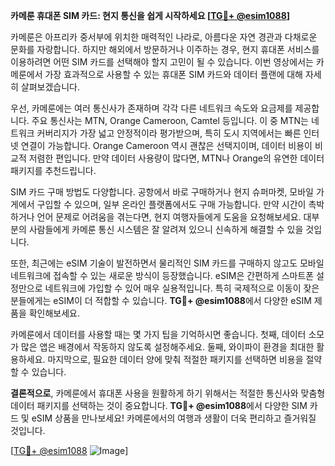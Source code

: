 **카메룬 휴대폰 SIM 카드: 현지 통신을 쉽게 시작하세요 [[TG💪+ @esim1088](https://t.me/s/esim1088)]**

카메룬은 아프리카 중서부에 위치한 매력적인 나라로, 아름다운 자연 경관과 다채로운 문화를 자랑합니다. 하지만 해외에서 방문하거나 이주하는 경우, 현지 휴대폰 서비스를 이용하려면 어떤 SIM 카드를 선택해야 할지 고민이 될 수 있습니다. 이번 영상에서는 카메룬에서 가장 효과적으로 사용할 수 있는 휴대폰 SIM 카드와 데이터 플랜에 대해 자세히 살펴보겠습니다.

우선, 카메룬에는 여러 통신사가 존재하며 각각 다른 네트워크 속도와 요금제를 제공합니다. 주요 통신사는 MTN, Orange Cameroon, Camtel 등입니다. 이 중 MTN는 네트워크 커버리지가 가장 넓고 안정적이라 평가받으며, 특히 도시 지역에서는 빠른 인터넷 연결이 가능합니다. Orange Cameroon 역시 괜찮은 선택지이며, 데이터 비용이 비교적 저렴한 편입니다. 만약 데이터 사용량이 많다면, MTN나 Orange의 유연한 데이터 패키지를 추천드립니다.

SIM 카드 구매 방법도 다양합니다. 공항에서 바로 구매하거나 현지 슈퍼마켓, 모바일 가게에서 구입할 수 있으며, 일부 온라인 플랫폼에서도 구매 가능합니다. 만약 시간이 촉박하거나 언어 문제로 어려움을 겪는다면, 현지 여행자들에게 도움을 요청해보세요. 대부분의 사람들에게 카메룬 통신 시스템은 잘 알려져 있으니 신속하게 해결할 수 있을 것입니다.

또한, 최근에는 eSIM 기술이 발전하면서 물리적인 SIM 카드를 구매하지 않고도 모바일 네트워크에 접속할 수 있는 새로운 방식이 등장했습니다. eSIM은 간편하게 스마트폰 설정만으로 네트워크에 가입할 수 있어 매우 실용적입니다. 특히 국제적으로 이동이 잦은 분들에게는 eSIM이 더 적합할 수 있습니다. **TG💪+ @esim1088**에서 다양한 eSIM 제품을 확인해보세요.

카메룬에서 데이터를 사용할 때는 몇 가지 팁을 기억하시면 좋습니다. 첫째, 데이터 소모가 많은 앱은 배경에서 작동하지 않도록 설정해주세요. 둘째, 와이파이 환경을 최대한 활용하세요. 마지막으로, 필요한 데이터 양에 맞춰 적절한 패키지를 선택하면 비용을 절약할 수 있습니다.

**결론적으로**, 카메룬에서 휴대폰 사용을 원활하게 하기 위해서는 적절한 통신사와 맞춤형 데이터 패키지를 선택하는 것이 중요합니다. **TG💪+ @esim1088**에서 다양한 SIM 카드 및 eSIM 상품을 만나보세요! 카메룬에서의 여행과 생활이 더욱 편리하고 즐거워질 것입니다.

[[TG💪+ @esim1088](https://t.me/s/esim1088) ![Image](https://i.postimg.cc/Y0z9fWf4/image.png)]